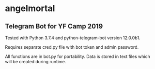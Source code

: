# angelmortal
## Telegram Bot for YF Camp 2019

<p>Tested with Python 3.7.4 and python-telegram-bot version 12.0.0b1.</p>
<p>Requires separate cred.py file with bot token and admin password.</p>
<p>All functions are in bot.py for portability. Data is stored in text files which will be created during runtime.</p>
